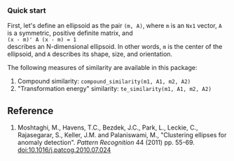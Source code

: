### Quick start
First, let's define an ellipsoid as the pair `(m, A)`, where `m` is an `Nx1` vector, `A` is a symmetric, positive definite matrix, and  
`(x - m)' A (x - m) = 1`  
describes an N-dimensional ellipsoid. In other words, `m` is the center of the ellipsoid, and `A` describes its shape, size, and orientation.

The following measures of similarity are available in this package:

1. Compound similarity: `compound_similarity(m1, A1, m2, A2)`
1. "Transformation energy" similarity: `te_similarity(m1, A1, m2, A2)`

## Reference
1. Moshtaghi, M., Havens, T.C., Bezdek, J.C., Park, L., Leckie, C., Rajasegarar, S., Keller, J.M. and Palaniswami, M., "Clustering ellipses for anomaly detection". *Pattern Recognition* 44 (2011) pp. 55-69. [doi:10.1016/j.patcog.2010.07.024](http://dx.doi.org/10.1016/j.patcog.2010.07.024)
